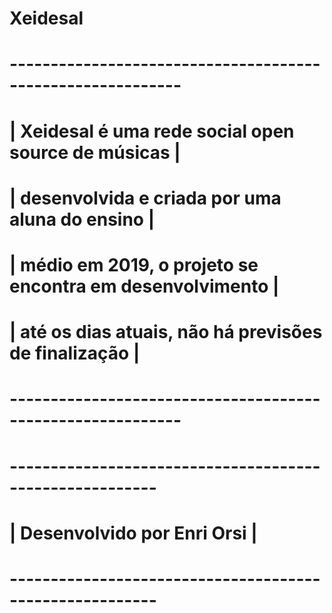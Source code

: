 # Xeidesal

# -----------------------------------------------------------
# | Xeidesal é uma rede social open source de músicas       |
# | desenvolvida e criada por uma aluna do ensino           |
# | médio em 2019, o projeto se encontra em desenvolvimento |
# |  até os dias atuais, não há previsões de finalização    |  
# -----------------------------------------------------------


# --------------------------------------------------------
# |            Desenvolvido por Enri Orsi                |
# --------------------------------------------------------